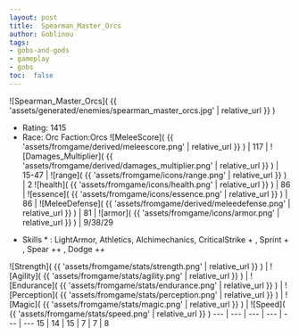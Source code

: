 ```yaml
---
layout: post
title:  Spearman_Master_Orcs
author: Goblinou
tags:
- gobs-and-gods
- gameplay
- gobs
toc:  false
---
```


![Spearman_Master_Orcs]( {{ 'assets/generated/enemies/spearman_master_orcs.jpg' | relative_url }} )
- Rating: 1415
- Race: Orc  Faction:Orcs
![MeleeScore]( {{ 'assets/fromgame/derived/meleescore.png' | relative_url }} ) | 117 | ![Damages_Multiplier]( {{ 'assets/fromgame/derived/damages_multiplier.png' | relative_url }} ) | 15-47 | ![range]( {{ 'assets/fromgame/icons/range.png' | relative_url }} ) | 2
![health]( {{ 'assets/fromgame/icons/health.png' | relative_url }} ) | 86 | ![essence]( {{ 'assets/fromgame/icons/essence.png' | relative_url }} ) | 86 | ![MeleeDefense]( {{ 'assets/fromgame/derived/meleedefense.png' | relative_url }} ) | 81 | ![armor]( {{ 'assets/fromgame/icons/armor.png' | relative_url }} ) | 9/38/29
* Skills * : LightArmor, Athletics, Alchimechanics, CriticalStrike + , Sprint + , Spear ++ , Dodge ++ 

![Strength]( {{ 'assets/fromgame/stats/strength.png' | relative_url }} ) | ![Agility]( {{ 'assets/fromgame/stats/agility.png' | relative_url }} ) | ![Endurance]( {{ 'assets/fromgame/stats/endurance.png' | relative_url }} ) | ![Perception]( {{ 'assets/fromgame/stats/perception.png' | relative_url }} ) | ![Magic]( {{ 'assets/fromgame/stats/magic.png' | relative_url }} ) | ![Speed]( {{ 'assets/fromgame/stats/speed.png' | relative_url }} )
--- | --- | --- | --- | --- | ---
15 | 14 | 15 | 7 | 7 | 8
